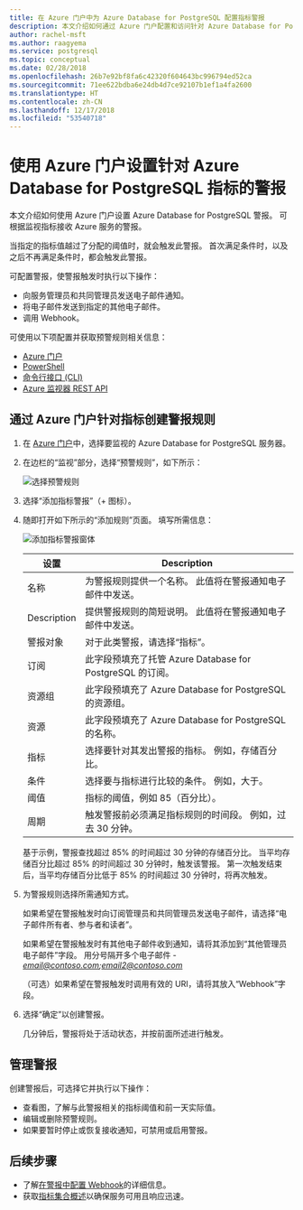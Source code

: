 ```yaml
---
title: 在 Azure 门户中为 Azure Database for PostgreSQL 配置指标警报
description: 本文介绍如何通过 Azure 门户配置和访问针对 Azure Database for PostgreSQL 的指标警报。
author: rachel-msft
ms.author: raagyema
ms.service: postgresql
ms.topic: conceptual
ms.date: 02/28/2018
ms.openlocfilehash: 26b7e92bf8fa6c42320f604643bc996794ed52ca
ms.sourcegitcommit: 71ee622bdba6e24db4d7ce92107b1ef1a4fa2600
ms.translationtype: HT
ms.contentlocale: zh-CN
ms.lasthandoff: 12/17/2018
ms.locfileid: "53540718"
---
```

# <a name="use-the-azure-portal-to-set-up-alerts-on-metrics-for-azure-database-for-postgresql"></a>使用 Azure 门户设置针对 Azure Database for PostgreSQL 指标的警报 

本文介绍如何使用 Azure 门户设置 Azure Database for PostgreSQL 警报。 可根据监视指标接收 Azure 服务的警报。

当指定的指标值越过了分配的阈值时，就会触发此警报。 首次满足条件时，以及之后不再满足条件时，都会触发此警报。 

可配置警报，使警报触发时执行以下操作：
* 向服务管理员和共同管理员发送电子邮件通知。
* 将电子邮件发送到指定的其他电子邮件。
* 调用 Webhook。

可使用以下项配置并获取预警规则相关信息：
* [Azure 门户](../monitoring-and-diagnostics/insights-alerts-portal.md)
* [PowerShell](../azure-monitor/platform/alerts-classic-portal.md)
* [命令行接口 (CLI)](../azure-monitor/platform/alerts-classic-portal.md)
* [Azure 监视器 REST API](https://msdn.microsoft.com/library/azure/dn931945.aspx)

## <a name="create-an-alert-rule-on-a-metric-from-the-azure-portal"></a>通过 Azure 门户针对指标创建警报规则
1. 在 [Azure 门户](https://portal.azure.com/)中，选择要监视的 Azure Database for PostgreSQL 服务器。

2. 在边栏的“监视”部分，选择“预警规则”，如下所示：

   ![选择预警规则](./media/howto-alert-on-metric/1-alert-rules.png)

3. 选择“添加指标警报”（+ 图标）。 

4. 随即打开如下所示的“添加规则”页面。  填写所需信息：

   ![添加指标警报窗体](./media/howto-alert-on-metric/2-add-rule-form.png)

   | 设置 | Description  |
   |---------|---------|
   | 名称 | 为警报规则提供一个名称。 此值将在警报通知电子邮件中发送。 |
   | Description | 提供警报规则的简短说明。 此值将在警报通知电子邮件中发送。 |
   | 警报对象 | 对于此类警报，请选择“指标”。 |
   | 订阅 | 此字段预填充了托管 Azure Database for PostgreSQL 的订阅。 |
   | 资源组 | 此字段预填充了 Azure Database for PostgreSQL 的资源组。 |
   | 资源 | 此字段预填充了 Azure Database for PostgreSQL 的名称。 |
   | 指标 | 选择要针对其发出警报的指标。 例如，存储百分比。 |
   | 条件 | 选择要与指标进行比较的条件。 例如，大于。 |
   | 阈值 | 指标的阈值，例如 85（百分比）。 |
   | 周期 | 触发警报前必须满足指标规则的时间段。 例如，过去 30 分钟。 |

   基于示例，警报查找超过 85% 的时间超过 30 分钟的存储百分比。 当平均存储百分比超过 85% 的时间超过 30 分钟时，触发该警报。 第一次触发结束后，当平均存储百分比低于 85% 的时间超过 30 分钟时，将再次触发。

5. 为警报规则选择所需通知方式。 

   如果希望在警报触发时向订阅管理员和共同管理员发送电子邮件，请选择“电子邮件所有者、参与者和读者”。

   如果希望在警报触发时有其他电子邮件收到通知，请将其添加到“其他管理员电子邮件”字段。 用分号隔开多个电子邮件 - *email@contoso.com;email2@contoso.com*

   （可选）如果希望在警报触发时调用有效的 URI，请将其放入“Webhook”字段。

6. 选择“确定”以创建警报。

   几分钟后，警报将处于活动状态，并按前面所述进行触发。

## <a name="manage-your-alerts"></a>管理警报
创建警报后，可选择它并执行以下操作：

* 查看图，了解与此警报相关的指标阈值和前一天实际值。
* 编辑或删除预警规则。
* 如果要暂时停止或恢复接收通知，可禁用或启用警报。

## <a name="next-steps"></a>后续步骤
* 了解[在警报中配置 Webhook](../azure-monitor/platform/alerts-webhooks.md)的详细信息。
* 获取[指标集合概述](../monitoring-and-diagnostics/insights-how-to-customize-monitoring.md)以确保服务可用且响应迅速。
